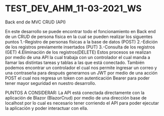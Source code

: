 # TEST_DEV_AHM_11-03-2021_WS
Back end de MVC CRUD (API)

En este desarrollo se puede encontrar todo el foncionamiento en Back end de un CRUD de persona física en la cual se pueden realizar los siguentes puntos
1.-Registro de personas físicas a la base de datos (POST)
2.-Edición de los registros previamente insertados (PUT)
3.-Consulta de los registros (GET)
4.Eliminación de los registros(DELETE)
Estos procesos se realizan por medio de una API la cual trabaja con un controlador el cual manda a llamar las distintas tareas y tablas a las que está conectado.
También podemos encontrar un controlador el cual nos permite ingresar un correo y una contraseña para después generarnos un JWT por medio de una acción POST
el cual nos regresa un token con autenticación Bearer para poder tener mayor seguridad en nuestro desarrollo.

PUNTOS A CONSIDERAR:
La API está conectada directamente con la aplicación de Blazor (BlazorCrud) por medio de una dirección base de localhost por lo cual es necesario tener corriendo el API
para poder ejecutar la aplicación y poder interactuar con ella.
